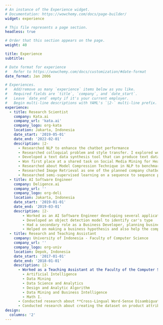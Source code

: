 ```yaml
---
# An instance of the Experience widget.
# Documentation: https://wowchemy.com/docs/page-builder/
widget: experience

# This file represents a page section.
headless: true

# Order that this section appears on the page.
weight: 40

title: Experience
subtitle:

# Date format for experience
#   Refer to https://wowchemy.com/docs/customization/#date-format
date_format: Jan 2006

# Experiences.
#   Add/remove as many `experience` items below as you like.
#   Required fields are `title`, `company`, and `date_start`.
#   Leave `date_end` empty if it's your current employer.
#   Begin multi-line descriptions with YAML's `|2-` multi-line prefix.
experience:
  - title: Research Scientist
    company: Kata.ai
    company_url: 'kata.ai'
    company_logo: org-kata
    location: Jakarta, Indonesia
    date_start: '2019-05-01'
    date_end: '2022-02-01'
    description: |2-
      - Researched NLP to enhance the chatbot performance
      - Researched colloquial problem and style transfer. I explored word-level and char-level seq2seq approaches. My team published two academic papers that are published in reputable conferences such as ACL and IALP
      - Developed a text data synthesis tool that can produce text dataset automatically. It increased the productivity of Kata.ai's Conversational Designer team significantly. 
      - Won first place at a shared task on Social Media Mining for Health (SMM4H) 2021 shared task (an ACL shared-task). My team wrote an academy paper about it.
      - Researched about Model Compression Technique in NLP to benchmark several approaches and compare its performance (quality, time, and space).
      - Researched Image Retrieval as one of the planned company chatbot's feature.
      - Researched semi-supervised learning on a sequence to sequence problem.
  - title: AI Software Engineer
    company: Deligence.ai
    company_url: ''
    company_logo: org-deli
    location: Jakarta, Indonesia
    date_start: '2019-01-01'
    date_end: '2019-03-01'
    description: |2-
        - Worked as an AI Software Engineer developing several applications with Deep Learning
        - Developed an object detection model to identify car's type
        - Had a secondary role as a Business Developer, planning business
        - Helped on making a business hypothesis and also help the company to create pitch deck. 
  - title: Research and Teaching Assistant
    company: University of Indonesia - Faculty of Computer Science
    company_url: ''
    company_logo: org-univ
    location: Depok, Indonesia
    date_start: '2017-01-01'
    date_end: '2018-01-01'
    description: |2-
      - Worked as a Teaching Assistant at the Faculty of the Computer Science University of Indonesia. Assisted Courses: 
        - Artificial Intelligence
        - Data Mining
        - Data Science and Analytics
        - Design and Analytic Algorithm
        - Data Mining and Business Intelligence
        - Math I.
      - Conducted research about **Cross-Lingual Word-Sense Disambiguation** using Machine Learning supervised approach. Wrote a paper as the conclusion of  the published research on the Global Wordnet Conference (GWC)
      - Conducted research about creating the dataset on product attributes extraction on e-commerce platforms. The result of the work is an academic paper.
design:
  columns: '2'
---
```

